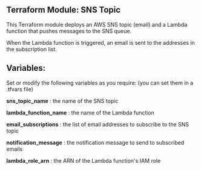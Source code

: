 ## Terraform Module: SNS Topic

This Terraform module deploys an AWS SNS topic (email) and a Lambda function that pushes messages to the SNS queue.  

When the Lambda function is triggered, an email is sent to the addresses in the subscription list.  

## Variables:

Set or modify the following variables as you require: (you can set them in a .tfvars file)  


**sns_topic_name** : the name of the SNS topic  

**lambda_function_name** : the name of the Lambda function  

**email_subscriptions** : the list of email addresses to subscribe to the SNS topic  

**notification_message** : the notification message to send to subscribed emails  

**lambda_role_arn** : the ARN of the Lambda function's IAM role  


	
